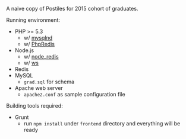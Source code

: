 A naive copy of Postiles for 2015 cohort of graduates.

Running environment:
- PHP >= 5.3
  - w/ [mysqlnd](https://dev.mysql.com/downloads/connector/php-mysqlnd/)
  - w/ [PhpRedis](https://github.com/phpredis/phpredis)
- Node.js
  - w/ [node_redis](https://github.com/mranney/node_redis)
  - w/ [ws](https://github.com/websockets/ws)
- Redis
- MySQL
  - `grad.sql` for schema
- Apache web server
  - `apache2.conf` as sample configuration file

Building tools required:
- Grunt
  - run `npm install` under `frontend` directory and everything will be ready
